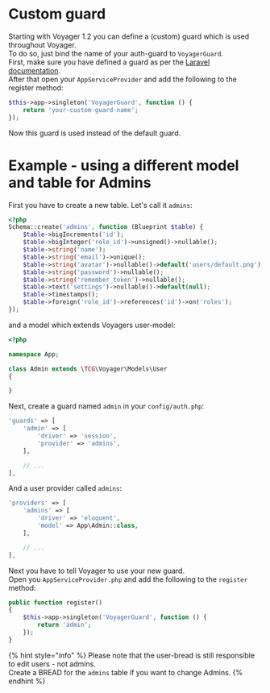 # Custom guard

Starting with Voyager 1.2 you can define a \(custom\) guard which is used throughout Voyager.  
To do so, just bind the name of your auth-guard to `VoyagerGuard`.  
First, make sure you have defined a guard as per the [Laravel documentation](https://laravel.com/docs/authentication#adding-custom-guards).  
After that open your `AppServiceProvider` and add the following to the register method:

```php
$this->app->singleton('VoyagerGuard', function () {
    return 'your-custom-guard-name';
});
```

Now this guard is used instead of the default guard.


# Example - using a different model and table for Admins

First you have to create a new table. Let's call it `admins`:  
```php
<?php
Schema::create('admins', function (Blueprint $table) {
    $table->bigIncrements('id');
    $table->bigInteger('role_id')->unsigned()->nullable();
    $table->string('name');
    $table->string('email')->unique();
    $table->string('avatar')->nullable()->default('users/default.png');
    $table->string('password')->nullable();
    $table->string('remember_token')->nullable();
    $table->text('settings')->nullable()->default(null);
    $table->timestamps();
    $table->foreign('role_id')->references('id')->on('roles');
});
```

and a model which extends Voyagers user-model:

```php
<?php

namespace App;

class Admin extends \TCG\Voyager\Models\User
{

}
```

Next, create a guard named `admin` in your `config/auth.php`:
```php
'guards' => [
    'admin' => [
        'driver' => 'session',
        'provider' => 'admins',
    ],

    // ...
],
```
And a user provider called `admins`:
```php
'providers' => [
    'admins' => [
        'driver' => 'eloquent',
        'model' => App\Admin::class,
    ],

    // ...
],
```

Next you have to tell Voyager to use your new guard.  
Open you `AppServiceProvider.php` and add the following to the `register` method:

```php
public function register()
{
    $this->app->singleton('VoyagerGuard', function () {
        return 'admin';
    });
}
```

{% hint style="info" %}
Please note that the user-bread is still responsible to edit users - not admins.  
Create a BREAD for the `admins` table if you want to change Admins.
{% endhint %}
